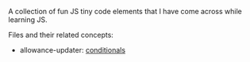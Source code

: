 A collection of fun JS tiny code elements that I have come across while learning JS.

Files and their related concepts:
- allowance-updater: [conditionals](https://developer.mozilla.org/en-US/docs/Learn/JavaScript/Building_blocks/conditionals)